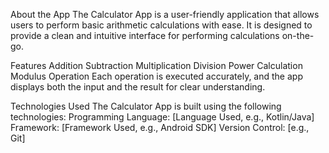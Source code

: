 About the App
The Calculator App is a user-friendly application that allows users to perform basic arithmetic calculations with ease. It is designed to provide a clean and intuitive interface for performing calculations on-the-go.

Features
Addition
Subtraction
Multiplication
Division
Power Calculation
Modulus Operation
Each operation is executed accurately, and the app displays both the input and the result for clear understanding.

Technologies Used
The Calculator App is built using the following technologies:
Programming Language: [Language Used, e.g., Kotlin/Java]
Framework: [Framework Used, e.g., Android SDK]
Version Control: [e.g., Git]
